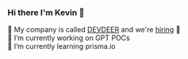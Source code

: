 ### Hi there I'm Kevin 🚀

💙 My company is called [DEVDEER](https://devdeer.com) and we're [hiring](https://devdeer-gmbh.jobs.personio.de) 💙 <br>
🔭 I’m currently working on GPT POCs<br>
🌱 I’m currently learning prisma.io<br>
